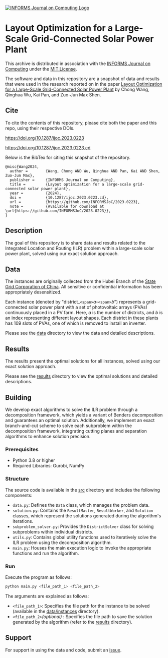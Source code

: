 [![INFORMS Journal on Computing Logo](https://INFORMSJoC.github.io/logos/INFORMS_Journal_on_Computing_Header.jpg)](https://pubsonline.informs.org/journal/ijoc)

# Layout Optimization for a Large-Scale Grid-Connected Solar Power Plant

This archive is distributed in association with the [INFORMS Journal on
Computing](https://pubsonline.informs.org/journal/ijoc) under the [MIT License](LICENSE).

The software and data in this repository are a snapshot of data and results
that were used in the research reported on in the paper
[Layout Optimization for a Large-Scale Grid-Connected Solar Power Plant](https://doi.org/10.1287/ijoc.2023.0223) by Chong Wang, Qinghua Wu, Kai Pan, and Zuo-Jun Max Shen.

## Cite

To cite the contents of this repository, please cite both the paper and this repo, using their respective DOIs.

https://doi.org/10.1287/ijoc.2023.0223

https://doi.org/10.1287/ijoc.2023.0223.cd

Below is the BibTex for citing this snapshot of the repository.

```
@misc{Wang2024,
  author =        {Wang, Chong AND Wu, Qinghua AND Pan, Kai AND Shen, Zuo-Jun Max},
  publisher =     {INFORMS Journal on Computing},
  title =         {Layout optimization for a large-scale grid-connected solar power plant},
  year =          {2024},
  doi =           {10.1287/ijoc.2023.0223.cd},
  url =           {https://github.com/INFORMSJoC/2023.0223},
  note =          {Available for download at \url{https://github.com/INFORMSJoC/2023.0223}},
}
```

## Description

The goal of this repository is to share data and results related to the Integrated Location and Routing (ILR) problem within a large-scale solar power plant, solved using our exact solution approach.

## Data

The instances are originally collected from the Hubei Branch of the [State Grid Corporation of China](http://www.sgcc.com.cn/html/sgcc_main_en/index.shtml). All sensitive or confidential information has been appropriately desensitized.

Each instance (denoted by "district_`<span>`$a$-`<span>`$b$") represents a grid-connected solar power plant with a set of photovoltaic arrays (PVAs) continuously placed in a PV farm. Here, $a$ is the number of districts, and $b$ is an index representing different layout shapes. Each district in these plants has 109 slots of PVAs, one of which is removed to install an inverter.

Please see the [data](data) directory to view the data and detailed descriptions.

## Results

The results present the optimal solutions for all instances, solved using our exact solution approach.

Please see the [results](results) directory to view the optimal solutions and detailed descriptions.

## Building

We develop exact algorithms to solve the ILR problem through a decomposition framework, which yields a variant of Benders decomposition and guarantees an optimal solution. Additionally, we implement an exact branch-and-cut scheme to solve each subproblem within the decomposition framework, integrating cutting planes and separation algorithms to enhance solution precision.

### Prerequisites

- Python 3.8 or higher
- Required Libraries: Gurobi, NumPy

### Structure

The source code is available in the [src](src) directory and includes the following components:

- `data.py`: Defines the `Data` class, which manages the problem data.
- `solution.py`: Contains the `ResultMaster`, `ResultWorker`, and `Solution` classes, which represent the solutions generated during the algorithm's iterations.
- `subproblem_solver.py`: Provides the `DistrictSolver` class for solving subproblems within individual districts.
- `utils.py`: Contains global utility functions used to iteratively solve the ILR problem using the decomposition algorithm.
- `main.py`: Houses the main execution logic to invoke the appropriate functions and run the algorithm.

### Run

Execute the program as follows:

```bash
python main.py <file_path_1> <file_path_2>
```

The arguments are explained as follows:

- `<file_path_1>`: Specifies the file path for the instance to be solved (available in the [data/instances](data/instances) directory).
- `<file_path_2>`*(optional)* : Specifies the file path to save the solution generated by the algorithm (refer to the [results](results) directory).

## Support

For support in using the data and code, submit an [issue](https://github.com/INFORMSJoC/2023.0223/issues/new).
